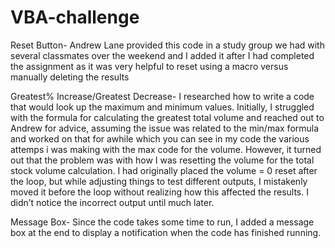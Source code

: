 # VBA-challenge

Reset Button- Andrew Lane provided this code in a study group we had with several classmates over the weekend and I added it after I had completed the assignment as it was very helpful to reset using a macro versus manually deleting the results

Greatest% Increase/Greatest Decrease- I researched how to write a code that would look up the maximum and minimum values. Initially, I struggled with the formula for calculating the greatest total volume and reached out to Andrew for advice, assuming the issue was related to the min/max formula and worked on that for awhile which you can see in my code the various attemps i was making with the max code for the volume. However, it turned out that the problem was with how I was resetting the volume for the total stock volume calculation. I had originally placed the volume = 0 reset after the loop, but while adjusting things to test different outputs, I mistakenly moved it before the loop without realizing how this affected the results. I didn’t notice the incorrect output until much later.

Message Box- Since the code takes some time to run, I added a message box at the end to display a notification when the code has finished running.
